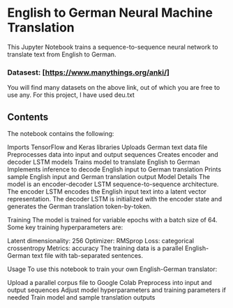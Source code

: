 # English to German Neural Machine Translation
This Jupyter Notebook trains a sequence-to-sequence neural network to translate text from English to German.

### Datasest: [https://www.manythings.org/anki/] 
You will find many datasets on the above link, out of which you are free to use any. For this project, I have used deu.txt

## Contents
The notebook contains the following:

Imports TensorFlow and Keras libraries
Uploads German text data file
Preprocesses data into input and output sequences
Creates encoder and decoder LSTM models
Trains model to translate English to German
Implements inference to decode English input to German translation
Prints sample English input and German translation output
Model Details
The model is an encoder-decoder LSTM sequence-to-sequence architecture. The encoder LSTM encodes the English input text into a latent vector representation. The decoder LSTM is initialized with the encoder state and generates the German translation token-by-token.

Training
The model is trained for variable epochs with a batch size of 64. Some key training hyperparameters are:

Latent dimensionality: 256
Optimizer: RMSprop
Loss: categorical crossentropy
Metrics: accuracy
The training data is a parallel English-German text file with tab-separated sentences.

Usage
To use this notebook to train your own English-German translator:

Upload a parallel corpus file to Google Colab
Preprocess into input and output sequences
Adjust model hyperparameters and training parameters if needed
Train model and sample translation outputs
